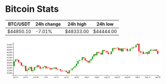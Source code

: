# Bitcoin Stats

BTC/USDT|24h change|24h high|24h low|
|---|---|---|---|
|$44850.10|-7.01%|$48333.00|$44444.00|

<img src="./chart.svg">
